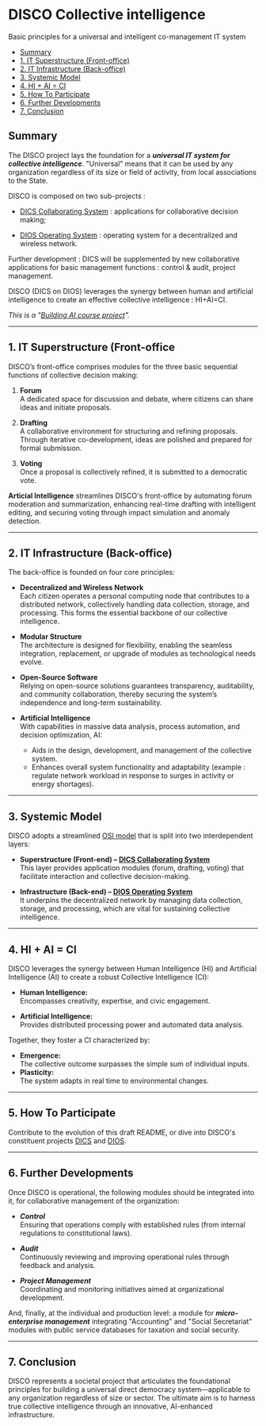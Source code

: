 # **DISCO Collective intelligence**  
Basic principles for a universal and intelligent co-management IT system

- [Summary](#summary)
- [1. IT Superstructure (Front-office)](#1-it-superstructure-front-office)
- [2. IT Infrastructure (Back-office)](#2-it-infrastructure-back-office)
- [3. Systemic Model](#3-systemic-model)
- [4. HI + AI = CI](#4-hi--ai--ci)
- [5. How To Participate](#5-how-to-participate)
- [6. Further Developments](#6-further-developments)
- [7. Conclusion](#7-conclusion)

## Summary

The DISCO project lays the foundation for a ***universal IT system for collective intelligence***. "Universal" means that it can be used by any organization regardless of its size or field of activity, from local associations to the State. 

DISCO is composed on two sub-projects :

- [DICS Collaborating System](https://github.com/FJortay/DICS-Collaborating-System) : applications for collaborative decision making;

- [DIOS Operating System](https://github.com/FJortay/DIOS-Operating-System) : operating system for a decentralized and wireless network.

Further development : DICS will be supplemented by new collaborative applications for basic management functions : control & audit, project management.

DISCO (DICS on DIOS) leverages the synergy between human and artificial intelligence to create an effective collective intelligence : HI+AI=CI.

*This is a "[Building AI course project](https://buildingai.elementsofai.com/)".*

---

## 1. IT Superstructure (Front-office

DISCO’s front-office comprises modules for the three basic sequential functions of collective decision making:

1. **Forum**  
   A dedicated space for discussion and debate, where citizens can share ideas and initiate proposals.

2. **Drafting**  
   A collaborative environment for structuring and refining proposals. Through iterative co-development, ideas are polished and prepared for formal submission.

3. **Voting**  
   Once a proposal is collectively refined, it is submitted to a democratic vote.

**Articial Intelligence** streamlines DISCO's front-office by automating forum moderation and summarization, enhancing real-time drafting with intelligent editing, and securing voting through impact simulation and anomaly detection.

---

## 2. IT Infrastructure (Back-office)

The back-office is founded on four core principles:

- **Decentralized and Wireless Network**  
  Each citizen operates a personal computing node that contributes to a distributed network, collectively handling data collection, storage, and processing. This forms the essential backbone of our collective intelligence.

- **Modular Structure**  
  The architecture is designed for flexibility, enabling the seamless integration, replacement, or upgrade of modules as technological needs evolve.

- **Open-Source Software**  
  Relying on open-source solutions guarantees transparency, auditability, and community collaboration, thereby securing the system’s independence and long-term sustainability.

- **Artificial Intelligence**  
  With capabilities in massive data analysis, process automation, and decision optimization, AI:
  - Aids in the design, development, and management of the collective system.
  - Enhances overall system functionality and adaptability (example : regulate network workload in response to surges in activity or energy shortages).

---


## 3. Systemic Model

DISCO adopts a streamlined [OSI model](https://en.wikipedia.org/wiki/OSI_model) that is split into two interdependent layers:

- **Superstructure (Front-end) – [DICS Collaborating System](https://github.com/FJortay/DICS-Collaborating-System)**  
  This layer provides application modules (forum, drafting, voting) that facilitate interaction and collective decision-making.

- **Infrastructure (Back-end) – [DIOS Operating System](https://github.com/FJortay/DIOS-Operating-System)**  
  It underpins the decentralized network by managing data collection, storage, and processing, which are vital for sustaining collective intelligence.

---

## 4. HI + AI = CI

DISCO leverages the synergy between Human Intelligence (HI) and Artificial Intelligence (AI) to create a robust Collective Intelligence (CI):

- **Human Intelligence:**  
  Encompasses creativity, expertise, and civic engagement.

- **Artificial Intelligence:**  
  Provides distributed processing power and automated data analysis.

Together, they foster a CI characterized by:

- **Emergence:**  
  The collective outcome surpasses the simple sum of individual inputs.
- **Plasticity:**  
  The system adapts in real time to environmental changes.

---

## 5. How To Participate

Contribute to the evolution of this draft README, or dive into DISCO's constituent projects [DICS](https://github.com/FJortay/DICS-Collaborative-Management) and [DIOS](https://github.com/FJortay/DIOS-Operating-System).

---

## 6. Further Developments

Once DISCO is operational, the following modules should be integrated into it, for collaborative management of the organization:

   - ***Control***  
  Ensuring that operations comply with established rules (from internal regulations to constitutional laws).

   - ***Audit***  
  Continuously reviewing and improving operational rules through feedback and analysis.

   - ***Project Management***  
  Coordinating and monitoring initiatives aimed at organizational development.

And, finally, at the individual and production level: a module for ***micro-enterprise management*** integrating "Accounting" and "Social Secretariat" modules with  public service databases for taxation and social security.


---

## 7. Conclusion

DISCO represents a societal project that articulates the foundational principles for building a universal direct democracy system—applicable to any organization regardless of size or sector. The ultimate aim is to harness true collective intelligence through an innovative, AI-enhanced infrastructure.
